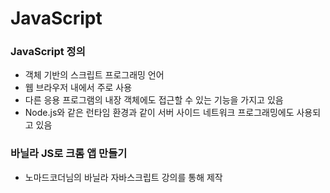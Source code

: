 # JavaScript

### JavaScript 정의
- 객체 기반의 스크립트 프로그래밍 언어
- 웹 브라우저 내에서 주로 사용
- 다른 응용 프로그램의 내장 객체에도 접근할 수 있는 기능을 가지고 있음
- Node.js와 같은 런타임 환경과 같이 서버 사이드 네트워크 프로그래밍에도 사용되고 있음


### 바닐라 JS로 크롬 앱 만들기
- 노마드코더님의 바닐라 자바스크립트 강의를 통해 제작